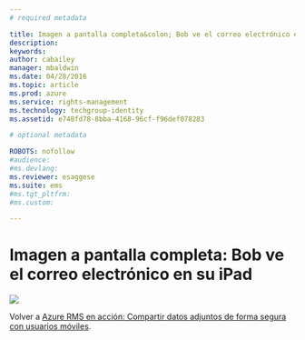 ```yaml
---
# required metadata

title: Imagen a pantalla completa&colon; Bob ve el correo electrónico en su iPad | Azure RMS
description:
keywords:
author: cabailey
manager: mbaldwin
ms.date: 04/28/2016
ms.topic: article
ms.prod: azure
ms.service: rights-management
ms.technology: techgroup-identity
ms.assetid: e748fd78-8bba-4168-96cf-f96def078283

# optional metadata

ROBOTS: nofollow
#audience:
#ms.devlang:
ms.reviewer: esaggese
ms.suite: ems
#ms.tgt_pltfrm:
#ms.custom:

---
```


# Imagen a pantalla completa: Bob ve el correo electrónico en su iPad
![](./media/AzRMS_StoryboardEmaill2.PNG)

Volver a [Azure RMS en acción: Compartir datos adjuntos de forma segura con usuarios móviles](http://technet.microsoft.com/library/jj585026.aspx).



<!--HONumber=Apr16_HO3-->


